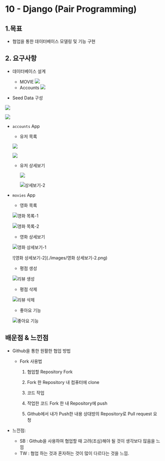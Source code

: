 # 10 - Django (Pair Programming)

## 1.목표

* 협업을 통한 데이터베이스 모델링 및 기능 구현



## 2. 요구사항

* 데이터베이스 설계
  * MOVIE
![](./images/이미지2.png)
  * Accounts
![](./images/이미지1.png)

* Seed Data 구성

![](./images/이미지4.png)

![](./images/이미지5.png)

* `accounts` App
  
  * 유저 목록
  
  ![](./images/유저목록-1.png)
  
    ![](./images/유저목록-2.png)
  
  * 유저 상세보기
  
    ![](./images/상세보기-1.png)
  
    ![상세보기-2](./images/상세보기-2.png)
  
* `movies` App

  * 영화 목록

  ![영화 목록-1](./images/영화목록-1.png)

  ![영화 목록-2](./images/영화목록-2.png)

  * 영화 상세보기

  ![영화 상세보기-1](./images/영화상세보기-1.png)

  ![영화 상세보기-2](./images/영화 상세보기-2.png)

  * 평점 생성

  ![리뷰 생성](./images/리뷰생성.png)

  * 평점 삭제

  ![리뷰 삭제](./images/리뷰삭제.png)

  * 좋아요 기능

  ![좋아요 기능](./images/좋아요기능.png)



## 배운점 & 느낀점

* Github을 통한 원활한 협업 방법

  * Fork 사용법

    1)  협업할 Repository Fork

    2)  Fork 한 Repository 내 컴퓨터에 clone

    3)  코드 작업

    4)  작업한 코드 Fork 한 내 Repository에 push

    5) Github에서 내가 Push한 내용 상대방의 Repository로 Pull request 요청

* 느낀점:

  * SB : Github을 사용하여 협업할 때 고려(조심)해야 될 것이 생각보다 많음을 느낌
  * TW : 협업 하는 것과 혼자하는 것이 많이 다르다는 것을 느낌.